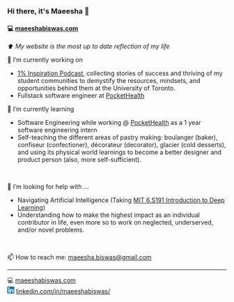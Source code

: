### Hi there, it's Maeesha 👋
#### :computer:   [maeeshabiswas.com](https://maeeshabiswas.com/) <br>
_:arrow_up: My website is the most up to date reflection of my life_

🔭 I’m currently working on
- [1% Inspiration Podcast](https://1-inspiration.com/), collecting stories of success and thriving of my student communities to demystify the resources, mindsets, and opportunities behind them at the University of Toronto.
- Fullstack software engineer at [PocketHealth](https://www.pocket.health/en-US/)

🌱 I’m currently learning
- Software Engineering while working @ [PocketHealth](https://www.pocket.health/en-US/) as a 1 year software engineering intern
- Self-teaching the different areas of pastry making: boulanger (baker), confiseur (confectioner), décorateur (decorator), glacier (cold desserts), and using its physical world learnings to become a better designer and product person (also, more self-sufficient).
<br>

🤔 I’m looking for help with ... 
- Navigating Artificial Intelligence (Taking [MIT 6.S191
Introduction to
Deep Learning](http://introtodeeplearning.com/))
- Understanding how to make the highest impact as an individual contributor in life, even more so to work on neglected, underserved, and/or novel problems.
<br>

📫 How to reach me: maeesha.biswas@gmail.com <br>

---
:computer:   [maeeshabiswas.com](https://maeeshabiswas.com/) <br>
<img src="/assets/linkedin.png" alt="LinkedIn Logo" width="16"/>         [linkedin.com/in/maeeshabiswas/](https://www.linkedin.com/in/maeeshabiswas/)
